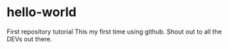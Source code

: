 # hello-world
First repository tutorial
This my first time using github. Shout out to all the DEVs out there.
